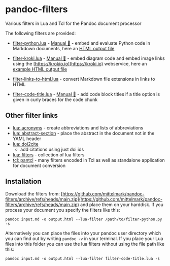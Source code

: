 # pandoc-filters

Various filters in Lua and Tcl for the Pandoc document processor

The following filters are provided:

- [filter-python.lua](lua-filters/filter-python.lua) -
[Manual :orange_book:](https://htmlpreview.github.io/?https://raw.githubusercontent.com/mittelmark/pandoc-filters/master/doc/filter-python.html) - embed and evaluate Python code in Markdown documents, here an [HTML output file](http://htmlpreview.github.io/?https://github.com/mittelmark/pandoc-filters/blob/master/examples/example-out.html)
- [filter-kroki.lua](lua-filters/filter-kroki.lua) - 
[Manual :orange_book:](https://htmlpreview.github.io/?https://raw.githubusercontent.com/mittelmark/pandoc-filters/master/doc/filter-kroki.html) - embed diagram code and embed image links using the [https://krokio.io](https://kroki.io) webservice, here an [example HTML output file](http://htmlpreview.github.io/?https://github.com/mittelmark/pandoc-filters/blob/master/examples/example-kroki.html)

- [filter-links-to-html.lua](lua-filters/filter-links-to-html.lua) - convert Markdown file extensions in links to HTML
- [filter-code-title.lua](lua-filters/filter-code-title.lua) - 
 [Manual
:orange_book:](https://htmlpreview.github.io/?https://raw.githubusercontent.com/mittelmark/pandoc-filters/master/doc/filter-code-title.html) - add code block  titles if a title option is given in curly braces for the code chunk

## Other filter links

* [lua: acronyms](https://github.com/tarleb/acronyms)  - create abbreviations and lists of abbreviations
* [lua: abstract-section](https://github.com/pandoc-ext/abstract-section) - place the abstract in the document not in the YAML header
* [lua: doi2cite](https://github.com/pandoc/lua-filters/tree/master/doi2cite)
  - add citations using just doi ids
* [lua: filters](https://github.com/pandoc/lua-filters) - collection of lua filters
* [tcl: pantcl](https://github.com/mittelmark/pantcl) - many filters encoded in Tcl as well as standalone application for document conversion

## Installation

Download the filters from: [https://github.com/mittelmark/pandoc-filters/archive/refs/heads/main.zip](https://github.com/mittelmark/pandoc-filters/archive/refs/heads/main.zip) and place them on your harddisk. If you process your document you specify the filters like this:

```
pandoc input.md -o output.html --lua-filter /path/to/filter-python.py -s 
```

Alternatively you can place the files into your pandoc user directory which you
can find out by writing `pandoc -v` in your terminal. If you place your Lua files
into this folder you can use the lua filters without using the file path like
this:

```
pandoc input.md -o output.html --lua-filter filter-code-title.lua -s
```
